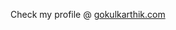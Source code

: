 <!--
👋 வணக்கம், உலகம்! (Hello, World! in Tamil)

📍 Living in Abu Dhabi 🇦🇪 and lived in Chennai 🇮🇳 | Madurai 🇮🇳 | Thoothukudi 🇮🇳

👨‍🎓 MSc Computer Vision @ [MBZUAI](https://mbzuai.ac.ae/study/academic-programs/msc/computer-vision) | BTech Information Technology @ [Anna University (TCE)](https://www.tce.edu)

👨‍💻 Applying/Applied Machine Learning to real-world problems @ [Microsoft Research](https://www.microsoft.com/en-us/research/) | [MBZUAI](https://www.sprintai.org/) | [TCS Research](https://www.tcs.com/making-big-data-work-for-you) | [IIT Madras](https://ai4bharat.org/) since Jan 2019

🥇 Won 8 national-level hackathons @ 🇦🇪 (ADAFSA | GITEX | KIC) & 🇮🇳 (TCS-IEC | TCS-DDS | IIT Madras | HCL | MHRD)

🤖 Mostly code in Python | PyTorch

🌱 Interested in Deep Tech Entrepreneurship | Multimodal and Multilingual Deep Learning

🚀 Currently working on Multimodal and Multilingual Encoders
-->

<!-- <img alt="Python" src="https://img.shields.io/badge/Python-3670A0?style=flat-square&logo=Python&logoColor=ffdd54">
<img alt="PyTorch" src="https://img.shields.io/badge/PyTorch-%23EE4C2C.svg?style=flat-square&logo=PyTorch&logoColor=white"> -->


<!-- 
---
🔡 Languages: Tamil (🇮🇳 📖 ✍️ 🗣️👂), English (📖 ✍️ 🗣️👂), Malayalam (👂), Telugu (👂)   
💬 Interests: Artificial Intelligence, Entrepreneurship, Education, Indian Politics, News, Food, Fitness, Movies  
⚡ Fun fact: Coursera is my another Netflix    
 -->
 
Check my profile @ [gokulkarthik.com](https://www.gokulkarthik.com/)

<!--
---
<p align='center'>
<a href="https://www.gokulkarthik.com/">
  <img alt="Website" src="https://img.shields.io/badge/Website-D14836?style=for-the-badge&logoColor=white">
</a>
<a href="mailto:gokulkarthikk@gmail.com">
  <img alt="Email" src="https://img.shields.io/badge/Email-D14836?style=for-the-badge&logoColor=white">
</a>
<a href="https://www.linkedin.com/in/gokulkarthik/">
  <img alt="LinkedIn" src="https://img.shields.io/badge/LinkedIn-%230077B5.svg?style=for-the-badge&logo=linkedin&logoColor=white">
</a> 
<a href="https://github.com/gokulkarthik">
  <img alt="GitHub" src="https://img.shields.io/badge/GitHub-%23121011.svg?style=for-the-badge&logo=github&logoColor=white">
</a>
<a href="https://www.instagram.com/gokulkarthikk/">
  <img alt="Instagram" src="https://img.shields.io/badge/Instagram-%23E4405F.svg?style=for-the-badge&logo=Instagram&logoColor=white">
</a> 
<br>
<a href="https://github.com/gokulkarthik/GokulKarthik/blob/master/Gokul_Karthik_CV.pdf">
  <img alt="CV" src="https://img.shields.io/badge/CV-%23121011.svg?style=for-the-badge&logoColor=white">
</a>
 <a href="https://github.com/gokulkarthik/GokulKarthik/blob/master/Gokul_Karthik_Resume.pdf">
  <img alt="Resume" src="https://img.shields.io/badge/Resume-%23121011.svg?style=for-the-badge&logoColor=white">
</a>
</p>
-->

<!-- https://github.com/Ileriayo/markdown-badges -->
